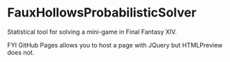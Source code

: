 # FauxHollowsProbabilisticSolver
Statistical tool for solving a mini-game in Final Fantasy XIV.

FYI GitHub Pages allows you to host a page with JQuery but HTMLPreview does not.
